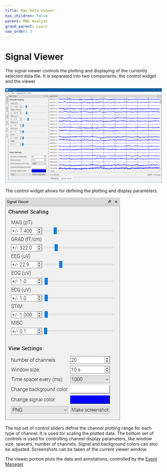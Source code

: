 ```yaml
---
title: Raw Data Viewer
has_children: false
parent: MNE Analyze
grand_parent: Learn
nav_order: 3
---
```

# Signal Viewer

The signal viewer controls the plotting and displaying of the currently selected data file. It is separated into two components: the control widget and the viewer

![](../../images/analyze/mne_an_1.png)

The control widget allows for defining the plotting and display parameters.

![](../../images/analyze/mne_an_rawdataviewer_1.png)

The top set of control sliders define the channel plotting range for each type of channel. It is used for scaling the plotted data. The bottom set of controls is used for controlling channel display parameters, like window size, spacers, number of channels. Signal and background colors can also be adjusted. Screenshots can be taken of the current viewer window.

The viewer portion plots the data and annotations, controlled by the [Event Manager](analyze_annotationmanager.md)
